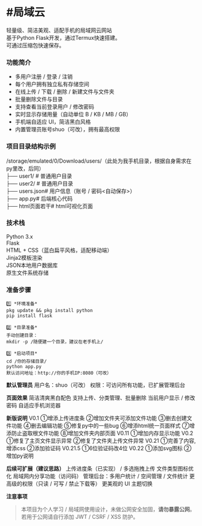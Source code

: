 <h1>#局域云</h1>
<a>轻量级、简洁美观、适配手机的局域网云网站</a></br>
<a>基于Python Flask开发，通过Termux快速搭建。</a></br>
<a>可通过压缩包快速保存。</a></br>

<h3>功能简介</h3>
<ul>
<li>多用户注册 / 登录 / 注销<//li>
<li>每个用户拥有独立私有存储空间</li>
<li>在线上传 / 下载 / 删除 / 新建文件与文件夹</li>
<li>批量删除文件与目录</li>
<li>支持查看当前登录用户 / 修改密码</li>
<li>实时显示存储用量（自动单位 B / KB / MB / GB）</li>
<li>手机端自适应 UI，简洁黑白风格</li>
<li>内置管理员账号shuo（可改），拥有最高权限</li>
</ul>

<h3>项目目录结构示例</h3>
<a>/storage/emulated/0/Download/users/（此处为我手机目录，根据自身需求在py里改，后同）</a></br>
<a>├── user1/          # 普通用户目录</a></br>
<a>├── user2/          # 普通用户目录</a></br>
<a>├── users.json# 用户信息（账号 / 密码<自动保存>）</a></br>
<a>├── app.py# 后端核心代码</a></br>
<a>├── html页面若干# html可视化页面</a></br>

<h3>技术栈</h3>
<a>Python 3.x</a></br>
<a>Flask</a></br>
<a>HTML + CSS（蓝白扁平风格，适配移动端）</a></br>
<a>Jinja2模板渲染</a></br>
<a>JSON本地用户数据库</a></br>
<a>原生文件系统存储</a></br>

<h3>准备步骤</h3>

```
1️⃣ *环境准备*
pkg update && pkg install python
pip install flask

2️⃣ *目录准备*
手动创建目录：
mkdir -p /随便建一个目录，建议在老手机上/

3️⃣ *启动项目*
cd /你的存储目录/
python app.py
默认访问地址：http://你的手机IP:8080（可改）
```

**默认管理员**
用户名：shuo（可改）
权限：可访问所有功能，已扩展管理后台

**页面效果**
简洁清爽黑白配色
支持上传、分类管理、批量删除
当前用户显示 / 修改密码
自适应手机浏览器

**新版说明**
V0.1
①增添上传进度条
②增加文件夹可添加文件功能
③删去创建文件功能
④删去编辑功能
⑤修复py中的一些bug
⑥增添html统一页面样式
⑦增添防止盗取根文件功能
⑧增加文件夹内部页面
V0.11
①增加内存显示功能
V0.2
①修复了主页文件显示异常
②修复了文件夹上传文件异常
V0.21
①完善了内容,增添css
②添加验证码
V0.21.5
①6位验证码改4位
V0.22
①添加svg图标
②增加py说明

**后续可扩展（建议思路）**
上传进度条（已实现） / 多选拖拽上传
文件类型图标优化
局域网内分享功能（访问码）
管理后台：多用户统计 / 空间管理 / 文件统计
更高级的权限（只读 / 可写 / 禁止下载等）
更美观的 UI 主题切换

**注意事项**
> 本项目为个人学习 / 局域网使用设计，未做公网安全加固，**请勿暴露公网**。
若用于公网请自行添加 JWT / CSRF / XSS 防护。
